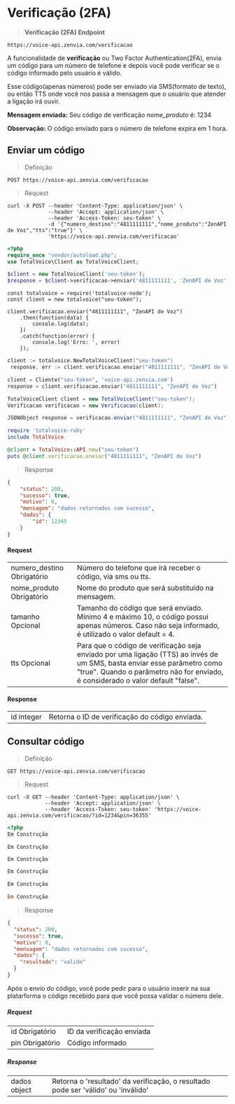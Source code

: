 # Verificação (2FA)

> <b>Verificação (2FA) Endpoint</b>

```text
https://voice-api.zenvia.com/verificacao
```
A funcionalidade de **verificação** ou Two Factor Authentication(2FA), envia um código para um número de telefone e depois você pode verificar se o código informado pelo usuário é válido.

Esse código(apenas números) pode ser enviado via SMS(formato de texto), ou então TTS onde você nos passa a mensagem que o usuário que atender a ligação irá ouvir.

<b>Mensagem enviada:</b> Seu código de verificação *nome_produto* é: 1234

<b>Observação:</b> O código enviado para o número de telefone expira em 1 hora.

## Enviar um código

> Definição

```text
POST https://voice-api.zenvia.com/verificacao
```

> Request

```shell--curl
curl -X POST --header 'Content-Type: application/json' \
             --header 'Accept: application/json' \
             --header 'Access-Token: seu-token' \
             -d '{"numero_destino":"4811111111","nome_produto":"ZenAPI de Voz","tts":"true"}' \
             'https://voice-api.zenvia.com/verificacao'
```
```php
<?php
require_once "vendor/autoload.php";
use TotalVoice\Client as TotalVoiceClient;

$client = new TotalVoiceClient('seu-token');
$response = $client->verificacao->enviar('4811111111', 'ZenAPI de Voz');
```
```javascript--node
const totalvoice = require('totalvoice-node');
const client = new totalvoice("seu-token");

client.verificacao.enviar("4811111111", "ZenAPI de Voz")
    .then(function(data) {
        console.log(data);
    })
    .catch(function(error) {
        console.log('Erro: ', error)
    });
```
```go
client := totalvoice.NewTotalVoiceClient("seu-token")
 response, err := client.verificacao.enviar("4811111111", "ZenAPI de Voz", false, "")
```
```python
client = Cliente("seu-token", 'voice-api.zenvia.com')
response = client.verificacao.enviar("4811111111", "ZenAPI de Voz")
```
```java
TotalVoiceClient client = new TotalVoiceClient("seu-token");
Verificacao verificacao = new Verificacao(client);

JSONObject response = verificacao.enviar("4811111111", "ZenAPI de Voz");
```
```ruby
require 'totalvoice-ruby'
include TotalVoice

@client = TotalVoice::API.new("seu-token")
puts @client.verificacao.enviar("4811111111", "ZenAPI de Voz")
```
> Response

```json
{
    "status": 200,
    "sucesso": true,
    "motivo": 0,
    "mensagem": "dados retornados com sucesso",
    "dados": {
        "id": 12345
    }
}
```


#### Request

<table class="table-parameters">
    <tbody>
        <tr>
            <td>
                numero_destino
                <span class="required">Obrigatório</span>
            </td>
            <td>
                Número do telefone que irá receber o código, via sms ou tts.
             </td>
        </tr>
        <tr>
            <td>
                nome_produto
                <span class="required">Obrigatório</span>
            </td>
            <td>
                Nome do produto que será substituído na mensagem. 
            </td>
        </tr>
        <tr>
            <td>
                tamanho
                <span class="optional">Opcional</span>
            </td>
            <td>
                Tamanho do código que será enviado. Mínimo 4 e máximo 10, o código possui apenas números. Caso não seja informado, é utilizado o valor default = 4.
            </td>
        </tr>
        <tr>
            <td>
                tts
                <span class="optional">Opcional</span>
            </td>
            <td>
                Para que o código de verificação seja enviado por uma ligação (TTS) ao invés de um SMS, basta enviar esse parâmetro como "true". Quando o parâmetro não for enviado, é considerado o valor default "false".
            </td>
        </tr>
    </tbody>
</table>

#### Response

<table class="table-parameters">
    <tbody>
        <tr>
            <td>
                id
                <span class="attribute">integer</span>
            </td>
            <td>
                Retorna o ID de verificação do código enviada.
             </td>
        </tr>
    </tbody>
</table>

## Consultar código

> Definição


```text
GET https://voice-api.zenvia.com/verificacao
```

> Request

```shell--curl
curl -X GET --header 'Content-Type: application/json' \
            --header 'Accept: application/json' \
            --header 'Access-Token: seu-token' 'https://voice-api.zenvia.com/verificacao/?id=1234&pin=36355'
```
```php
<?php
Em Construção
```
```javascript--node
Em Construção
```
```go
Em Construção
```
```python
Em Construção
```
```java
Em Construção
```
```ruby
Em Construção
```
> Response

```json
{
  "status": 200,
  "sucesso": true,
  "motivo": 0,
  "mensagem": "dados retornados com sucesso",
  "dados": {
    "resultado": "valido"
  }
}
```

Após o envio do código, você pode pedir para o usuário inserir na sua platarforma o código recebido para que você possa validar o número dele.



##### Request

<table class="table-parameters">
    <tbody>
        <tr>
            <td>
                id
                <span class="required">Obrigatório</span>
            </td>
            <td>
                ID da verificação enviada
             </td>
        </tr>
        <td>
                pin
                <span class="required">Obrigatório</span>
            </td>
            <td>
                Código informado
             </td>
        </tr>
    </tbody>
</table>

##### Response

<table class="table-parameters">
    <tbody>
        <tr>
            <td>
                dados
                <span class="attribute">object</span>
            </td>
            <td>
                Retorna o 'resultado' da verificação, o resultado pode ser 'válido' ou 'inválido'
             </td>
        </tr>
    </tbody>
</table>
